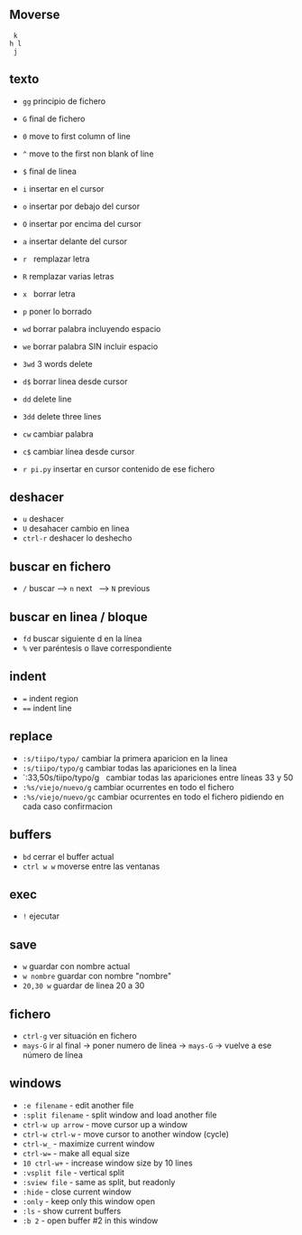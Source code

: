 ## Moverse
```
 k
h l
 j
```

## texto

- `gg`  principio de fichero
- `G`   final de fichero
- `0`   move to first column of line
- `^`   move to the first non blank of line
- `$`   final de linea

- `i`   insertar en el cursor
- `o`   insertar por debajo del cursor
- `O`   insertar por encima del cursor
- `a`   insertar delante del cursor

- `r`   remplazar letra
- `R`   remplazar varias letras
- `x`   borrar letra
- `p`   poner lo borrado
- `wd`  borrar palabra incluyendo espacio
- `we`  borrar palabra SIN incluir espacio
- `3wd` 3 words delete
- `d$`  borrar linea desde cursor
- `dd`  delete line
- `3dd` delete three lines
- `cw`  cambiar palabra
- `c$`  cambiar línea desde cursor
- `r pi.py`   insertar en cursor contenido de ese fichero

## deshacer

- `u` deshacer
- `U` desahacer cambio en linea
- `ctrl-r` deshacer lo deshecho

## buscar en fichero

- `/` buscar  --> `n`  next   --> `N`  previous

## buscar en linea / bloque
- `fd` buscar siguiente d en la línea 
- `%`  ver paréntesis o llave correspondiente

## indent

- `=`  indent region
- `==` indent line

## replace

- `:s/tiipo/typo/`    cambiar la primera aparicion en la linea
- `:s/tiipo/typo/g`    cambiar todas las apariciones en la linea
- `:33,50s/tiipo/typo/g   cambiar todas las apariciones entre líneas 33 y 50
- `:%s/viejo/nuevo/g`  cambiar ocurrentes en todo el fichero
- `:%s/viejo/nuevo/gc`  cambiar ocurrentes en todo el fichero pidiendo en cada caso confirmacion

## buffers

- `bd`  cerrar el buffer actual
- `ctrl w w` moverse entre las ventanas

## exec

- `!`   ejecutar

## save

- `w`  guardar con nombre actual
- `w nombre`  guardar con nombre "nombre"
- `20,30 w`  guardar de linea 20 a 30

## fichero

- `ctrl-g`  ver situación en fichero
- `mays-G`  ir al final -> poner numero de linea -> `mays-G` -> vuelve a ese número de línea

## windows

- `:e filename`      - edit another file
- `:split filename`  - split window and load another file
- `ctrl-w up arrow`  - move cursor up a window
- `ctrl-w ctrl-w`    - move cursor to another window (cycle)
- `ctrl-w_`          - maximize current window
- `ctrl-w=`          - make all equal size
- `10 ctrl-w+`       - increase window size by 10 lines
- `:vsplit file`     - vertical split
- `:sview file`      - same as split, but readonly
- `:hide`            - close current window
- `:only`            - keep only this window open
- `:ls`              - show current buffers
- `:b 2`             - open buffer #2 in this window
